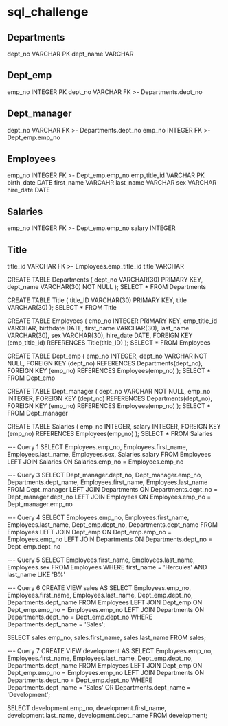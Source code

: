 # sql_challenge

Departments
-
dept_no VARCHAR PK
dept_name VARCHAR

Dept_emp
-
emp_no INTEGER PK
dept_no VARCHAR FK >- Departments.dept_no

Dept_manager
-
dept_no VARCHAR FK >- Departments.dept_no
emp_no INTEGER FK >- Dept_emp.emp_no

Employees
-
emp_no INTEGER FK >- Dept_emp.emp_no
emp_title_id VARCHAR PK
birth_date DATE
first_name VARCAHR
last_name VARCHAR
sex VARCHAR
hire_date  DATE

Salaries
-
emp_no INTEGER FK >- Dept_emp.emp_no
salary INTEGER

Title
-
title_id VARCHAR FK >- Employees.emp_title_id
title VARCHAR


CREATE TABLE Departments (
  dept_no VARCHAR(30) PRIMARY KEY,
  dept_name VARCHAR(30) NOT NULL
);
SELECT * FROM Departments

CREATE TABLE Title (
  title_ID VARCHAR(30) PRIMARY KEY,
  title VARCHAR(30)
);
SELECT * FROM Title

CREATE TABLE Employees (
  emp_no INTEGER PRIMARY KEY,
  emp_title_id VARCHAR,
  birthdate DATE,
  first_name VARCHAR(30),
  last_name VARCHAR(30),
  sex VARCHAR(30),
  hire_date DATE,
  FOREIGN KEY (emp_title_id) REFERENCES Title(title_ID)
);
SELECT * FROM Employees

CREATE TABLE Dept_emp (
  emp_no INTEGER,
  dept_no VARCHAR NOT NULL,
  FOREIGN KEY (dept_no) REFERENCES Departments(dept_no),
  FOREIGN KEY (emp_no) REFERENCES Employees(emp_no)
);
SELECT * FROM Dept_emp

CREATE TABLE Dept_manager (
  dept_no VARCHAR NOT NULL,
  emp_no INTEGER,
  FOREIGN KEY (dept_no) REFERENCES Departments(dept_no),
  FOREIGN KEY (emp_no) REFERENCES Employees(emp_no)
);
SELECT * FROM Dept_manager

CREATE TABLE Salaries (
  emp_no INTEGER,
  salary INTEGER,
  FOREIGN KEY (emp_no) REFERENCES Employees(emp_no)
);
SELECT * FROM Salaries

--- Query 1
SELECT Employees.emp_no, Employees.first_name, Employees.last_name, Employees.sex, Salaries.salary
FROM Employees
LEFT JOIN Salaries
ON Salaries.emp_no = Employees.emp_no

--- Query 3
SELECT Dept_manager.dept_no, Dept_manager.emp_no, Departments.dept_name, Employees.first_name, Employees.last_name
FROM Dept_manager
LEFT JOIN Departments
ON Departments.dept_no = Dept_manager.dept_no
LEFT JOIN Employees
ON Employees.emp_no = Dept_manager.emp_no

--- Query 4
SELECT Employees.emp_no, Employees.first_name, Employees.last_name, Dept_emp.dept_no, Departments.dept_name
FROM Employees
LEFT JOIN Dept_emp
ON Dept_emp.emp_no = Employees.emp_no
LEFT JOIN Departments
ON Departments.dept_no = Dept_emp.dept_no

--- Query 5
SELECT Employees.first_name, Employees.last_name, Employees.sex
FROM Employees
WHERE first_name = 'Hercules' AND last_name LIKE 'B%'

--- Query 6
CREATE VIEW sales AS
SELECT Employees.emp_no, Employees.first_name, Employees.last_name, Dept_emp.dept_no, Departments.dept_name
FROM Employees
LEFT JOIN Dept_emp
ON Dept_emp.emp_no = Employees.emp_no
LEFT JOIN Departments
ON Departments.dept_no = Dept_emp.dept_no
WHERE Departments.dept_name = 'Sales';

SELECT sales.emp_no, sales.first_name, sales.last_name
FROM sales;

--- Query 7
CREATE VIEW development AS
SELECT Employees.emp_no, Employees.first_name, Employees.last_name, Dept_emp.dept_no, Departments.dept_name
FROM Employees
LEFT JOIN Dept_emp
ON Dept_emp.emp_no = Employees.emp_no
LEFT JOIN Departments
ON Departments.dept_no = Dept_emp.dept_no
WHERE Departments.dept_name = 'Sales' OR Departments.dept_name = 'Development';

SELECT development.emp_no, development.first_name, development.last_name, development.dept_name
FROM development;
